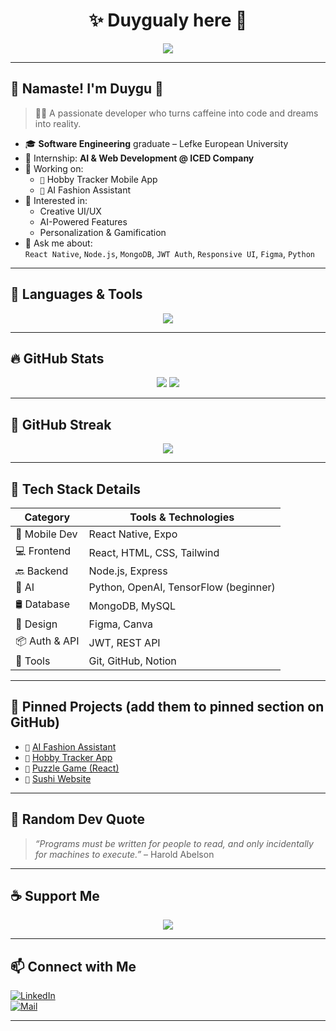 <h1 align="center">✨ Duygualy here 👑</h1>
<p align="center">
  <img src="https://readme-typing-svg.herokuapp.com?font=Fira+Code&size=22&duration=2000&pause=1000&color=F66DD8&center=true&vCenter=true&width=450&lines=Frontend+Developer+%F0%9F%92%BB;Mobile+App+Designer+%F0%9F%93%B1;AI+Explorer+%F0%9F%A4%96;React+Lover+%E2%9D%A4%EF%B8%8F;Always+Learning+%F0%9F%93%9A" />
</p>

---

## 💫 Namaste! I'm Duygu 🙏  
> 👩‍💻 A passionate developer who turns caffeine into code and dreams into reality.

- 🎓 **Software Engineering** graduate – Lefke European University  
- 🧠 Internship: **AI & Web Development @ ICED Company**  
- 🧵 Working on:  
  - `📱` Hobby Tracker Mobile App  
  - `👗` AI Fashion Assistant  
- 🔮 Interested in:  
  - Creative UI/UX  
  - AI-Powered Features  
  - Personalization & Gamification  
- 💬 Ask me about:  
  `React Native`, `Node.js`, `MongoDB`, `JWT Auth`, `Responsive UI`, `Figma`, `Python`

---

## 🧰 Languages & Tools
<p align="center">
  <img src="https://skillicons.dev/icons?i=react,reactnative,ts,nodejs,js,html,css,tailwind,mongodb,mysql,figma,py,git&perline=7" />
</p>

---

## 🔥 GitHub Stats
<p align="center">
  <img src="https://github-readme-stats.vercel.app/api?username=Duygualy&show_icons=true&theme=tokyonight&hide=stars" />
  <img src="https://github-readme-stats.vercel.app/api/top-langs/?username=Duygualy&layout=compact&theme=tokyonight" />
</p>

---

## 🔄 GitHub Streak
<p align="center">
  <img src="https://streak-stats.demolab.com?user=Duygualy&theme=tokyonight" />
</p>

---

## 💎 Tech Stack Details

| Category        | Tools & Technologies |
|----------------|----------------------|
| 📱 Mobile Dev   | React Native, Expo   |
| 💻 Frontend     | React, HTML, CSS, Tailwind |
| 🔙 Backend      | Node.js, Express     |
| 🧠 AI           | Python, OpenAI, TensorFlow (beginner) |
| 🛢️ Database     | MongoDB, MySQL       |
| 🎨 Design       | Figma, Canva         |
| 📦 Auth & API   | JWT, REST API        |
| 🧹 Tools        | Git, GitHub, Notion  |

---

## 📌 Pinned Projects (add them to pinned section on GitHub)
- `👗` [AI Fashion Assistant](https://github.com/Duygualy/Fashion-Assistant)
- `📱` [Hobby Tracker App](https://github.com/Duygualy/Hobby-Tracker)
- `🧩` [Puzzle Game (React)](https://github.com/Duygualy/Puzzle-Game)
- `🍣` [Sushi Website](https://github.com/Duygualy/Sushi-App)

---

## 💬 Random Dev Quote
> _“Programs must be written for people to read, and only incidentally for machines to execute.”_ – Harold Abelson

---

## ☕ Support Me
<p align="center">
  <a href="https://www.buymeacoffee.com/duygualy" target="_blank">
    <img src="https://img.shields.io/badge/Buy%20Me%20a%20Coffee-yellow?style=for-the-badge&logo=buy-me-a-coffee&logoColor=white" />
  </a>
</p>

---

## 📫 Connect with Me
[![LinkedIn](https://img.shields.io/badge/LinkedIn-0077B5?logo=linkedin&logoColor=white&style=flat-square)](https://linkedin.com/in/duygualy)  
[![Mail](https://img.shields.io/badge/Email-dotsy@duygualy.dev-blue?style=flat-square&logo=gmail)](mailto:dotsy@duygualy.dev)

---

